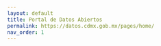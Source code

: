 ```yaml
---
layout: default
title: Portal de Datos Abiertos
permalink: https://datos.cdmx.gob.mx/pages/home/
nav_order: 1
---
```

